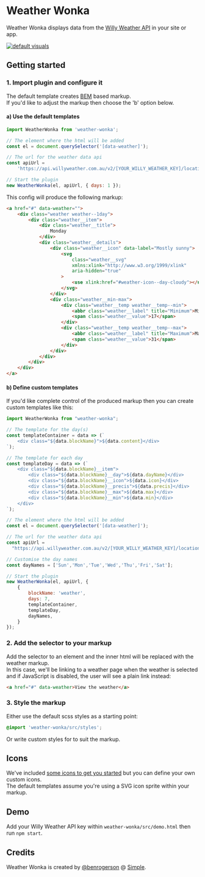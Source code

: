 # Weather Wonka

Weather Wonka displays data from the [Willy Weather API](https://www.willyweather.com.au/info/api.html) in your site or app.

[![default visuals](https://raw.githubusercontent.com/simple-integrated-marketing/weather-wonka/master/screenie.png)](https://raw.githubusercontent.com/simple-integrated-marketing/weather-wonka/master/screenie.png)

## Getting started

### 1. Import plugin and configure it

The default template creates [BEM](http://getbem.com/introduction]) based markup.<br/>
If you'd like to adjust the markup then choose the 'b' option below.

#### a) Use the default templates

```js
import WeatherWonka from 'weather-wonka';

// The element where the html will be added
const el = document.querySelector('[data-weather]');

// The url for the weather data api
const apiUrl =
    'https://api.willyweather.com.au/v2/[YOUR_WILLY_WEATHER_KEY]/locations/8672/weather.json?forecasts=weather';

// Start the plugin
new WeatherWonka(el, apiUrl, { days: 1 });
```

This config will produce the following markup:

```html
<a href="#" data-weather="">
    <div class="weather weather--1day">
        <div class="weather__item">
            <div class="weather__title">
                Monday
            </div>
            <div class="weather__details">
                <div class="weather__icon" data-label="Mostly sunny">
                    <svg
                        class="weather__svg"
                        xmlns:xlink="http://www.w3.org/1999/xlink"
                        aria-hidden="true"
                    >
                        <use xlink:href="#weather-icon--day-cloudy"></use>
                    </svg>
                </div>
                <div class="weather__min-max">
                    <div class="weather__temp weather__temp--min">
                        <abbr class="weather__label" title="Minimum">Min</abbr>
                        <span class="weather__value">17</span>
                    </div>
                    <div class="weather__temp weather__temp--max">
                        <abbr class="weather__label" title="Maximum">Max</abbr>
                        <span class="weather__value">31</span>
                    </div>
                </div>
            </div>
        </div>
    </div>
</a>
```

#### b) Define custom templates

If you'd like complete control of the produced markup then you can create custom templates like this:

```js
import WeatherWonka from "weather-wonka";

// The template for the day(s)
const templateContainer = data => (`
    <div class="${data.blockName}">${data.content}</div>
`);

// The template for each day
const templateDay = data => (`
    <div class="${data.blockName}__item">
        <div class="${data.blockName}__day">${data.dayName}</div>
        <div class="${data.blockName}__icon">${data.icon}</div>
        <div class="${data.blockName}__precis">${data.precis}</div>
        <div class="${data.blockName}__max">${data.max}</div>
        <div class="${data.blockName}__min">${data.min}</div>
    </div>
`);

// The element where the html will be added
const el = document.querySelector('[data-weather]');

// The url for the weather data api
const apiUrl =
  "https://api.willyweather.com.au/v2/[YOUR_WILLY_WEATHER_KEY]/locations/8672/weather.json?forecasts=weather";

// Customise the day names
const dayNames = ['Sun','Mon','Tue','Wed','Thu','Fri','Sat'];

// Start the plugin
new WeatherWonka(el, apiUrl, {
    {
        blockName: 'weather',
        days: 7,
        templateContainer,
        templateDay,
        dayNames,
    }
});
```

### 2. Add the selector to your markup

Add the selector to an element and the inner html will be replaced with the weather markup.<br/>
In this case, we'll be linking to a weather page when the weather is selected and if JavaScript is disabled, the user will see a plain link instead:

```html
<a href="#" data-weather>View the weather</a>
```

### 3. Style the markup

Either use the default scss styles as a starting point:

```scss
@import 'weather-wonka/src/styles';
```
Or write custom styles for to suit the markup.

## Icons

We've included [some icons to get you started](https://raw.githubusercontent.com/simple-integrated-marketing/weather-wonka/master/icon-examples.zip) but you can define your own custom icons.<br>
The default templates assume you're using a SVG icon sprite within your markup.

## Demo

Add your Willy Weather API key within `weather-wonka/src/demo.html` then run `npm start`.


## Credits

Weather Wonka is created by [@benrogerson](https://twitter.com/benrogerson) @ [Simple](<[Simple](https://simple.com.au)>).